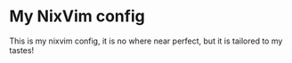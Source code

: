 # My NixVim config

This is my nixvim config, it is no where near perfect, but it is tailored to my tastes!
